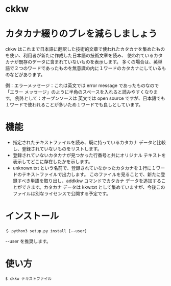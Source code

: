 # ckkw
# カタカナ綴りのブレを減らしましょう

ckkw はこれまで日本語に翻訳した技術的文章で使われたカタカナを集めたものを使い、利用者が新たに作成した日本語の技術文章を読み、
使われているカタカナが既存のデータに含まれていないものを表示します。
多くの場合は、英単語で２つのワードであったものを無意識の内に１ワードのカタカナにしているものなどがあります。

例：エラーメッセージ：これは英文では error message であったものなので　「エラー メッセージ」のように半角のスペースを入れると読みやすくなります。
例外として：オープンソースは 英文では open source ですが、日本語でも１ワードで使われることが多いため１ワードでも良しとしています。

# 機能

- 指定されたテキストファイルを読み、既に持っているカタカナ データと比較し、登録されていないものをリストします。
- 登録されていないカタカナが見つかった行番号と共にオリジナル テキストを表示してどこに存在したかを示します。
- unknown.txt という名前で、登録されていなかったカタカナを１行に１ワードのテキストファイルで出力します。
このファイルを見ることで、新たに登録すべき単語を取り出し、addkkw コマンドでカタカナ データを追加することができます。カタカナ データは kkw.txt として集めていますが、今後このファイルは別なライセンスで公開する予定です。

# インストール

`＄ python3 setup.py install [--user]`

--user を推奨します。

# 使い方

`$ ckkw テキストファイル`






